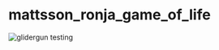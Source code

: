 # mattsson_ronja_game_of_life


![glidergun testing](https://github.com/LadyRonja/Game-of-Life/assets/73944939/54f587a6-4726-4c78-85a6-e71671c55221)
